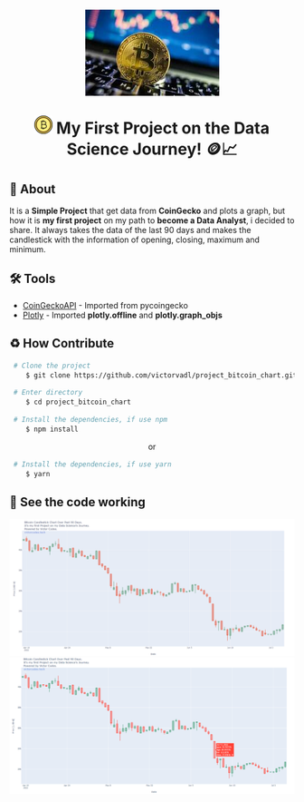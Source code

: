 <h1 align="center">
<img src="bitcoin_chart.jpg">
<p>

<img src="bitcoin_icon.png"> My First Project on the Data Science Journey! 🪙📈
</p>

</h1>

## 📕 About

It is a **Simple Project** that get data from **CoinGecko** and plots a graph, but how it is **my first project** on my path to **become a Data Analyst**, i decided to share. It always takes the data of the last 90 days and makes the candlestick with the information of opening, closing, maximum and minimum.

## 🛠️ Tools 

- [CoinGeckoAPI](https://www.coingecko.com/en/api) - Imported from pycoingecko
- [Plotly](https://plotly.com/python/) - Imported **plotly.offline** and **plotly.graph_objs**

## ♻️ How Contribute

```bash
 # Clone the project
    $ git clone https://github.com/victorvadl/project_bitcoin_chart.git
```

```bash
 # Enter directory
    $ cd project_bitcoin_chart
```

```bash
 # Install the dependencies, if use npm
    $ npm install
```
<p align="center">or</p>

```bash
 # Install the dependencies, if use yarn
    $ yarn
```

## 🎢 See the code working

<img src="bitcoin_chart.png">
<img src="bitcoin_chart2.png">
